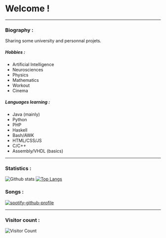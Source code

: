 <h1> Welcome ! </h1>

<hr>

<h3> Biography : </h3>

Sharing some university and personnal projets.

<h5><b>Hobbies :</b></h5>

- Artificial Intelligence
- Neurosciences
- Physics
- Mathematics
- Workout
- Cinema

<h5><b>Languages learning :</b></h5>

- Java (mainly)
- Python
- PHP
- Haskell
- Bash/AWK
- HTML/CSS/JS
- C/C++
- Assembly/VHDL (basics)

<hr>

<h3> Statistics : </h3>

![Github stats](https://github-readme-stats.vercel.app/api?username=hanzopgp&theme=highcontrast&show_icons=true&count_private=true)
[![Top Langs](https://github-readme-stats.vercel.app/api/top-langs/?username=hanzopgp&layout=compact&langs_count=8&exclude_repo=Steganography)](https://github.com/anuraghazra/github-readme-stats)

<h3> Songs : </h3>

[![spotify-github-profile](https://spotify-github-profile.vercel.app/api/view?uid=4bfnbw32941fqfatn327dfeh5&cover_image=false&theme=default)](https://github.com/kittinan/spotify-github-profile)

<hr>

<h3> Visitor count : </h3>

![Visitor Count](https://profile-counter.glitch.me/hanzopgp/count.svg)

